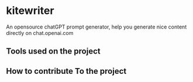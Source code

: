 # kitewriter
An opensource chatGPT prompt generator, help you generate nice content directly on chat.openai.com
 
## Tools used on the project

## How to contribute To the project 
